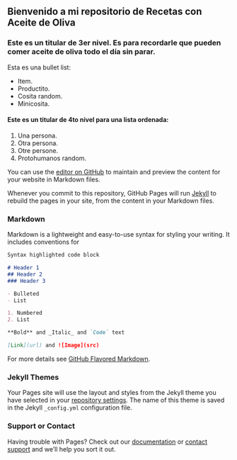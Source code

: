 ## Bienvenido a mi repositorio de Recetas con Aceite de Oliva

### Este es un titular de 3er nivel. Es para recordarle que pueden comer aceite de oliva todo el día sin parar.

Esta es una bullet list:
- Item.
- Productito.
- Cosita random.
- Minicosita.

#### Este es un titular de 4to nivel para una lista ordenada:
1. Una persona.
2. Otra persona.
3. Otre persone.
4. Protohumanos random.

You can use the [editor on GitHub](https://github.com/DanielaRiveroM/OliveOil/edit/gh-pages/index.md) to maintain and preview the content for your website in Markdown files.

Whenever you commit to this repository, GitHub Pages will run [Jekyll](https://jekyllrb.com/) to rebuild the pages in your site, from the content in your Markdown files.

### Markdown

Markdown is a lightweight and easy-to-use syntax for styling your writing. It includes conventions for

```markdown
Syntax highlighted code block

# Header 1
## Header 2
### Header 3

- Bulleted
- List

1. Numbered
2. List

**Bold** and _Italic_ and `Code` text

[Link](url) and ![Image](src)
```

For more details see [GitHub Flavored Markdown](https://guides.github.com/features/mastering-markdown/).

### Jekyll Themes

Your Pages site will use the layout and styles from the Jekyll theme you have selected in your [repository settings](https://github.com/DanielaRiveroM/OliveOil/settings/pages). The name of this theme is saved in the Jekyll `_config.yml` configuration file.

### Support or Contact

Having trouble with Pages? Check out our [documentation](https://docs.github.com/categories/github-pages-basics/) or [contact support](https://support.github.com/contact) and we’ll help you sort it out.
